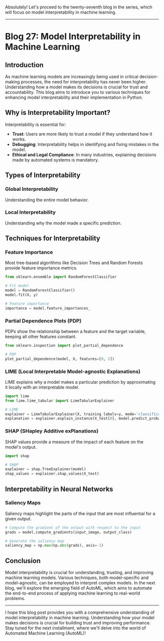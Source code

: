 Absolutely! Let's proceed to the twenty-seventh blog in the series, which will focus on model interpretability in machine learning.

---

# Blog 27: Model Interpretability in Machine Learning

## Introduction

As machine learning models are increasingly being used in critical decision-making processes, the need for interpretability has never been higher. Understanding how a model makes its decisions is crucial for trust and accountability. This blog aims to introduce you to various techniques for enhancing model interpretability and their implementation in Python.

## Why is Interpretability Important?

Interpretability is essential for:

- **Trust**: Users are more likely to trust a model if they understand how it works.
- **Debugging**: Interpretability helps in identifying and fixing mistakes in the model.
- **Ethical and Legal Compliance**: In many industries, explaining decisions made by automated systems is mandatory.

## Types of Interpretability

### Global Interpretability

Understanding the entire model behavior.

### Local Interpretability

Understanding why the model made a specific prediction.

## Techniques for Interpretability

### Feature Importance

Most tree-based algorithms like Decision Trees and Random Forests provide feature importance metrics.

```python
from sklearn.ensemble import RandomForestClassifier

# Fit model
model = RandomForestClassifier()
model.fit(X, y)

# Feature importance
importance = model.feature_importances_
```

### Partial Dependence Plots (PDP)

PDPs show the relationship between a feature and the target variable, keeping all other features constant.

```python
from sklearn.inspection import plot_partial_dependence

# PDP
plot_partial_dependence(model, X, features=[0, 1])
```

### LIME (Local Interpretable Model-agnostic Explanations)

LIME explains why a model makes a particular prediction by approximating it locally with an interpretable model.

```python
import lime
from lime.lime_tabular import LimeTabularExplainer

# LIME
explainer = LimeTabularExplainer(X, training_labels=y, mode='classification')
explanation = explainer.explain_instance(X_test[0], model.predict_proba)
```

### SHAP (SHapley Additive exPlanations)

SHAP values provide a measure of the impact of each feature on the model's output.

```python
import shap

# SHAP
explainer = shap.TreeExplainer(model)
shap_values = explainer.shap_values(X_test)
```

## Interpretability in Neural Networks

### Saliency Maps

Saliency maps highlight the parts of the input that are most influential for a given output.

```python
# Compute the gradient of the output with respect to the input
grads = model.compute_gradients(input_image, output_class)

# Generate the saliency map
saliency_map = np.max(np.abs(grads), axis=-1)
```

## Conclusion

Model interpretability is crucial for understanding, trusting, and improving machine learning models. Various techniques, both model-specific and model-agnostic, can be employed to interpret complex models. In the next blog, we'll explore the emerging field of AutoML, which aims to automate the end-to-end process of applying machine learning to real-world problems.

---

I hope this blog post provides you with a comprehensive understanding of model interpretability in machine learning. Understanding how your model makes decisions is crucial for building trust and improving performance. Stay tuned for the next installment, where we'll delve into the world of Automated Machine Learning (AutoML)!